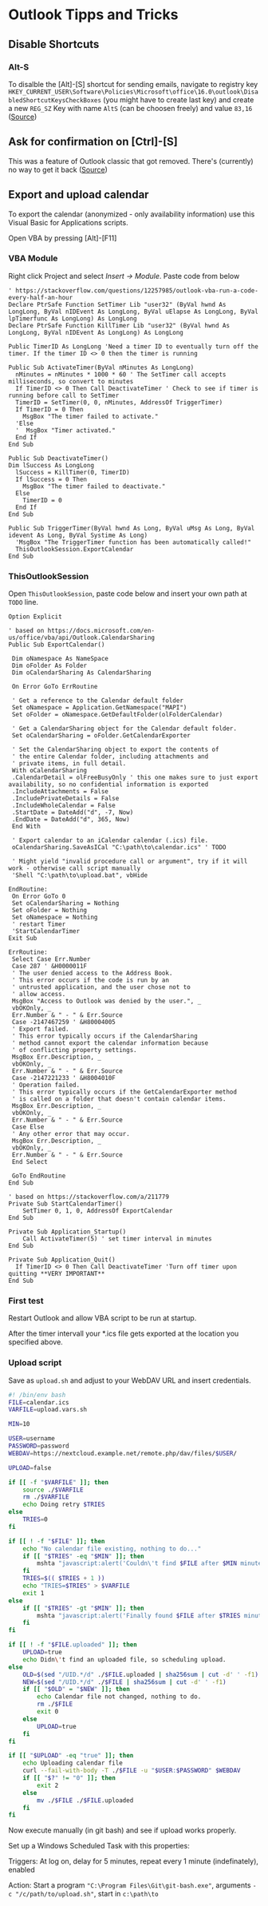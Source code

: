 # Outlook Tipps and Tricks

## Disable Shortcuts

### Alt-S

To disalble the [Alt]-[S] shortcut for sending emails, navigate to registry key `HKEY_CURRENT_USER\Software\Policies\Microsoft\office\16.0\outlook\DisabledShortcutKeysCheckBoxes` (you might have to create last key) and create a new `REG_SZ` Key with name `AltS` (can be choosen freely) and value `83,16` ([Source](https://robert365.com/article/disable-sending-via-ctrl-enter-or-alt-s))

## Ask for confirmation on [Ctrl]-[S]

This was a feature of Outlook classic that got removed. There's (currently) no way to get it back ([Source](https://learn.microsoft.com/en-us/answers/questions/4656221/ctrl-enter-combination-is-not-asking-a-confirmatio))

## Export and upload calendar

To export the calendar (anonymized - only availability information) use this Visual Basic for Applications scripts.

Open VBA by pressing [Alt]-[F11]

### VBA Module

Right click Project and select *Insert -> Module*. Paste code from below

```VBA
' https://stackoverflow.com/questions/12257985/outlook-vba-run-a-code-every-half-an-hour
Declare PtrSafe Function SetTimer Lib "user32" (ByVal hwnd As LongLong, ByVal nIDEvent As LongLong, ByVal uElapse As LongLong, ByVal lpTimerfunc As LongLong) As LongLong
Declare PtrSafe Function KillTimer Lib "user32" (ByVal hwnd As LongLong, ByVal nIDEvent As LongLong) As LongLong

Public TimerID As LongLong 'Need a timer ID to eventually turn off the timer. If the timer ID <> 0 then the timer is running

Public Sub ActivateTimer(ByVal nMinutes As LongLong)
  nMinutes = nMinutes * 1000 * 60 ' The SetTimer call accepts milliseconds, so convert to minutes
  If TimerID <> 0 Then Call DeactivateTimer ' Check to see if timer is running before call to SetTimer
  TimerID = SetTimer(0, 0, nMinutes, AddressOf TriggerTimer)
  If TimerID = 0 Then
    MsgBox "The timer failed to activate."
  'Else
  '  MsgBox "Timer activated."
  End If
End Sub

Public Sub DeactivateTimer()
Dim lSuccess As LongLong
  lSuccess = KillTimer(0, TimerID)
  If lSuccess = 0 Then
    MsgBox "The timer failed to deactivate."
  Else
    TimerID = 0
  End If
End Sub

Public Sub TriggerTimer(ByVal hwnd As Long, ByVal uMsg As Long, ByVal idevent As Long, ByVal Systime As Long)
  'MsgBox "The TriggerTimer function has been automatically called!"
  ThisOutlookSession.ExportCalendar
End Sub
```

### ThisOutlookSession

Open `ThisOutlookSession`, paste code below and insert your own path at `TODO` line.

```VBA
Option Explicit

' based on https://docs.microsoft.com/en-us/office/vba/api/Outlook.CalendarSharing
Public Sub ExportCalendar()

 Dim oNamespace As NameSpace
 Dim oFolder As Folder
 Dim oCalendarSharing As CalendarSharing

 On Error GoTo ErrRoutine

 ' Get a reference to the Calendar default folder
 Set oNamespace = Application.GetNamespace("MAPI")
 Set oFolder = oNamespace.GetDefaultFolder(olFolderCalendar)

 ' Get a CalendarSharing object for the Calendar default folder.
 Set oCalendarSharing = oFolder.GetCalendarExporter

 ' Set the CalendarSharing object to export the contents of
 ' the entire Calendar folder, including attachments and
 ' private items, in full detail.
 With oCalendarSharing
 .CalendarDetail = olFreeBusyOnly ' this one makes sure to just export availability, so no confidential information is exported
 .IncludeAttachments = False
 .IncludePrivateDetails = False
 .IncludeWholeCalendar = False
 .StartDate = DateAdd("d", -7, Now)
 .EndDate = DateAdd("d", 365, Now)
 End With

 ' Export calendar to an iCalendar calendar (.ics) file.
 oCalendarSharing.SaveAsICal "C:\path\to\calendar.ics" ' TODO

 ' Might yield "invalid procedure call or argument", try if it will work - otherwise call script manually
 'Shell "C:\path\to\upload.bat", vbHide

EndRoutine:
 On Error GoTo 0
 Set oCalendarSharing = Nothing
 Set oFolder = Nothing
 Set oNamespace = Nothing
 ' restart Timer
 'StartCalendarTimer
Exit Sub

ErrRoutine:
 Select Case Err.Number
 Case 287 ' &H0000011F
 ' The user denied access to the Address Book.
 ' This error occurs if the code is run by an
 ' untrusted application, and the user chose not to
 ' allow access.
 MsgBox "Access to Outlook was denied by the user.", _
 vbOKOnly, _
 Err.Number & " - " & Err.Source
 Case -2147467259 ' &H80004005
 ' Export failed.
 ' This error typically occurs if the CalendarSharing
 ' method cannot export the calendar information because
 ' of conflicting property settings.
 MsgBox Err.Description, _
 vbOKOnly, _
 Err.Number & " - " & Err.Source
 Case -2147221233 ' &H8004010F
 ' Operation failed.
 ' This error typically occurs if the GetCalendarExporter method
 ' is called on a folder that doesn't contain calendar items.
 MsgBox Err.Description, _
 vbOKOnly, _
 Err.Number & " - " & Err.Source
 Case Else
 ' Any other error that may occur.
 MsgBox Err.Description, _
 vbOKOnly, _
 Err.Number & " - " & Err.Source
 End Select

 GoTo EndRoutine
End Sub

' based on https://stackoverflow.com/a/211779
Private Sub StartCalendarTimer()
    SetTimer 0, 1, 0, AddressOf ExportCalendar
End Sub

Private Sub Application_Startup()
    Call ActivateTimer(5) ' set timer interval in minutes
End Sub

Private Sub Application_Quit()
  If TimerID <> 0 Then Call DeactivateTimer 'Turn off timer upon quitting **VERY IMPORTANT**
End Sub
```

### First test

Restart Outlook and allow VBA script to be run at startup.

After the timer intervall your *.ics file gets exported at the location you specified above.

### Upload script

Save as `upload.sh` and adjust to your WebDAV URL and insert credentials.

```bash
#! /bin/env bash
FILE=calendar.ics
VARFILE=upload.vars.sh

MIN=10

USER=username
PASSWORD=password
WEBDAV=https://nextcloud.example.net/remote.php/dav/files/$USER/

UPLOAD=false

if [[ -f "$VARFILE" ]]; then
    source ./$VARFILE
    rm ./$VARFILE
    echo Doing retry $TRIES
else
    TRIES=0
fi

if [[ ! -f "$FILE" ]]; then
    echo "No calendar file existing, nothing to do..."
    if [[ "$TRIES" -eq "$MIN" ]]; then
        mshta "javascript:alert('Couldn\'t find $FILE after $MIN minutes.');close()" &
    fi
    TRIES=$(( $TRIES + 1 ))
    echo "TRIES=$TRIES" > $VARFILE
    exit 1
else
    if [[ "$TRIES" -gt "$MIN" ]]; then
        mshta "javascript:alert('Finally found $FILE after $TRIES minutes.');close()" &
    fi
fi

if [[ ! -f "$FILE.uploaded" ]]; then
    UPLOAD=true
    echo Didn\'t find an uploaded file, so scheduling upload.
else
    OLD=$(sed "/UID.*/d" ./$FILE.uploaded | sha256sum | cut -d' ' -f1)
    NEW=$(sed "/UID.*/d" ./$FILE | sha256sum | cut -d' ' -f1)
    if [[ "$OLD" = "$NEW" ]]; then
        echo Calendar file not changed, nothing to do.
        rm ./$FILE
        exit 0
    else
        UPLOAD=true
    fi
fi

if [[ "$UPLOAD" -eq "true" ]]; then
    echo Uploading calendar file
    curl --fail-with-body -T ./$FILE -u "$USER:$PASSWORD" $WEBDAV
    if [[ "$?" != "0" ]]; then
        exit 2
    else
        mv ./$FILE ./$FILE.uploaded
    fi
fi
```

Now execute manually (in git bash) and see if upload works properly.

Set up a Windows Scheduled Task with this properties:

Triggers: At log on, delay for 5 minutes, repeat every 1 minute (indefinately), enabled

Action: Start a program `"C:\Program Files\Git\git-bash.exe"`, arguments `-c "/c/path/to/upload.sh"`, start in `c:\path\to`
